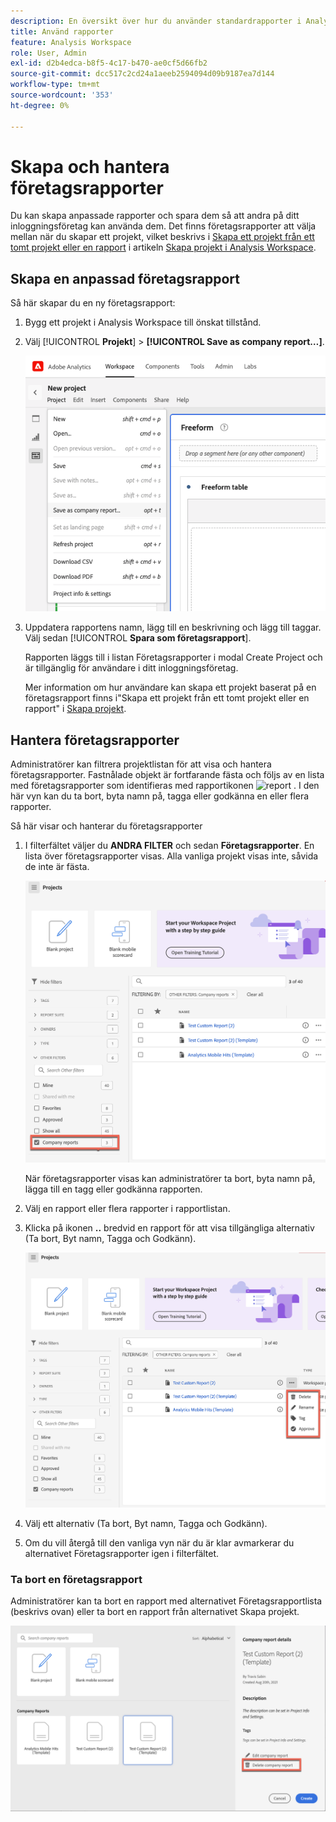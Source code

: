 ```yaml
---
description: En översikt över hur du använder standardrapporter i Analysis Workspace.
title: Använd rapporter
feature: Analysis Workspace
role: User, Admin
exl-id: d2b4edca-b8f5-4c17-b470-ae0cf5d66fb2
source-git-commit: dcc517c2cd24a1aeeb2594094d09b9187ea7d144
workflow-type: tm+mt
source-wordcount: '353'
ht-degree: 0%

---
```


# Skapa och hantera företagsrapporter

Du kan skapa anpassade rapporter och spara dem så att andra på ditt inloggningsföretag kan använda dem. Det finns företagsrapporter att välja mellan när du skapar ett projekt, vilket beskrivs i [Skapa ett projekt från ett tomt projekt eller en rapport](/help/analyze/analysis-workspace/build-workspace-project/create-projects.md#create-a-project-from-a-blank-project-or-a-report) i artikeln [Skapa projekt i Analysis Workspace](/help/analyze/analysis-workspace/build-workspace-project/create-projects.md).

## Skapa en anpassad företagsrapport

Så här skapar du en ny företagsrapport:

1. Bygg ett projekt i Analysis Workspace till önskat tillstånd.
1. Välj [!UICONTROL **Projekt**] > **[!UICONTROL Save as company report…]**.

   ![Företagsrapport](assets/company-report.png)

1. Uppdatera rapportens namn, lägg till en beskrivning och lägg till taggar. Välj sedan [!UICONTROL **Spara som företagsrapport**].

   Rapporten läggs till i listan Företagsrapporter i modal Create Project och är tillgänglig för användare i ditt inloggningsföretag.

   Mer information om hur användare kan skapa ett projekt baserat på en företagsrapport finns i&quot;Skapa ett projekt från ett tomt projekt eller en rapport&quot; i [Skapa projekt](/help/analyze/analysis-workspace/build-workspace-project/create-projects.md).

## Hantera företagsrapporter

Administratörer kan filtrera projektlistan för att visa och hantera företagsrapporter. Fastnålade objekt är fortfarande fästa och följs av en lista med företagsrapporter som identifieras med rapportikonen ![report](https://spectrum.adobe.com/static/icons/workflow_18/Smock_FileTemplate_18_N.svg) . I den här vyn kan du ta bort, byta namn på, tagga eller godkänna en eller flera rapporter.

Så här visar och hanterar du företagsrapporter

1. I filterfältet väljer du **ANDRA FILTER** och sedan **Företagsrapporter**.
En lista över företagsrapporter visas. Alla vanliga projekt visas inte, såvida de inte är fästa.

   ![Visa företagsrapportfilter](assets/company-reports-filter.png)

   När företagsrapporter visas kan administratörer ta bort, byta namn på, lägga till en tagg eller godkänna rapporten.

1. Välj en rapport eller flera rapporter i rapportlistan.

1. Klicka på ikonen **..** bredvid en rapport för att visa tillgängliga alternativ (Ta bort, Byt namn, Tagga och Godkänn).

   ![Företagsrapportåtgärder](assets/company-reports-actions.png)

1. Välj ett alternativ (Ta bort, Byt namn, Tagga och Godkänn).

1. Om du vill återgå till den vanliga vyn när du är klar avmarkerar du alternativet Företagsrapporter igen i filterfältet.

### Ta bort en företagsrapport

Administratörer kan ta bort en rapport med alternativet Företagsrapportlista (beskrivs ovan) eller ta bort en rapport från alternativet Skapa projekt.

![Andra filter](assets/delete-fr-create-project-modal.png)
